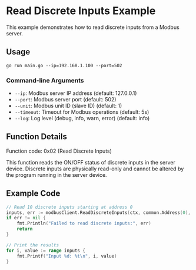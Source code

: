 # Read Discrete Inputs Example

This example demonstrates how to read discrete inputs from a Modbus server.

## Usage

```
go run main.go --ip=192.168.1.100 --port=502
```

### Command-line Arguments

- `--ip`: Modbus server IP address (default: 127.0.0.1)
- `--port`: Modbus server port (default: 502)
- `--unit`: Modbus unit ID (slave ID) (default: 1)
- `--timeout`: Timeout for Modbus operations (default: 5s)
- `--log`: Log level (debug, info, warn, error) (default: info)

## Function Details

Function code: 0x02 (Read Discrete Inputs)

This function reads the ON/OFF status of discrete inputs in the server device. Discrete inputs are physically read-only and cannot be altered by the program running in the server device.

## Example Code

```go
// Read 10 discrete inputs starting at address 0
inputs, err := modbusClient.ReadDiscreteInputs(ctx, common.Address(0), common.Quantity(10))
if err != nil {
    fmt.Println("Failed to read discrete inputs:", err)
    return
}

// Print the results
for i, value := range inputs {
    fmt.Printf("Input %d: %t\n", i, value)
}
```
